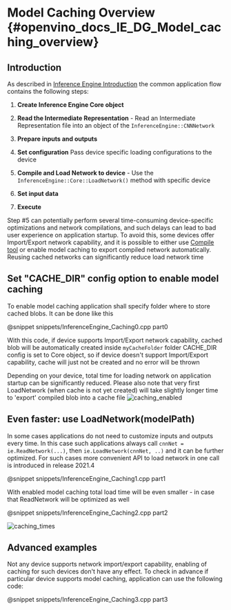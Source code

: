 # Model Caching Overview {#openvino_docs_IE_DG_Model_caching_overview}

## Introduction

As described in [Inference Engine Introduction](inference_engine_intro.md) the common application flow contains the following steps:

1. **Create Inference Engine Core object**

2. **Read the Intermediate Representation** - Read an Intermediate Representation file into an object of the `InferenceEngine::CNNNetwork`

3. **Prepare inputs and outputs**

4. **Set configuration** Pass device specific loading configurations to the device

5. **Compile and Load Network to device** - Use the `InferenceEngine::Core::LoadNetwork()` method with specific device

6. **Set input data**

7. **Execute**

Step #5 can potentially perform several time-consuming device-specific optimizations and network compilations,
and such delays can lead to bad user experience on application startup. To avoid this, some devices offer
Import/Export network capability, and it is possible to either use [Compile tool](../../inference-engine/tools/compile_tool/README.md)
or enable model caching to export compiled network automatically. Reusing cached networks can significantly reduce load network time


## Set "CACHE_DIR" config option to enable model caching

To enable model caching application shall specify folder where to store cached blobs. It can be done like this


@snippet snippets/InferenceEngine_Caching0.cpp part0

With this code, if device supports Import/Export network capability, cached blob will be automatically created inside `myCacheFolder` folder
CACHE_DIR config is set to Core object, so if device doesn't support Import/Export capability, cache will just not be created and no error will be thrown

Depending on your device, total time for loading network on application startup can be significantly reduced.
Please also note that very first LoadNetwork (when cache is not yet created) will take slightly longer time to 'export' compiled blob into a cache file
![caching_enabled]

## Even faster: use LoadNetwork(modelPath)

In some cases applications do not need to customize inputs and outputs every time. In this case such applications always
call `cnnNet = ie.ReadNetwork(...)`, then `ie.LoadNetwork(cnnNet, ..)` and it can be further optimized.
For such cases more convenient API to load network in one call is introduced in release 2021.4

@snippet snippets/InferenceEngine_Caching1.cpp part1

With enabled model caching total load time will be even smaller - in case that ReadNetwork will be optimized as well

@snippet snippets/InferenceEngine_Caching2.cpp part2

![caching_times]


## Advanced examples

Not any device supports network import/export capability, enabling of caching for such devices don't have any effect.
To check in advance if particular device supports model caching, application can use the following code:

@snippet snippets/InferenceEngine_Caching3.cpp part3


[caching_enabled]: ../img/caching_enabled.png
[caching_times]: ../img/caching_times.png
